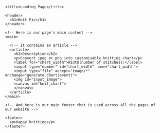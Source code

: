<html>
  <head>
    <meta charset="utf-8">

    <title>Landing Page</title>
  <script src="generate_chart.js"></script> 
  <script src="create_color_histogram.js"></script> 
  <link rel="stylesheet" type="text/css" href="main.css">
  </head>

  <body>
    <!-- main header across all the pages of our website -->

    <header>
      <h1>Knit Pic</h1>
    </header>

    <!-- Here is our page's main content -->
    <main>

      <!-- It contains an article -->
      <article>
        <h2>Description</h2>
        <p>Convert jpeg or png into customisable knitting chart</p>
        <label for="chart_width">Width(number of stitches):</label>
        <input type="number" id="chart_width" name="chart_width">
        <input type="file" accept="image/*" onchange="generate_chart(event)">
        <img id="input_image">
        <canvas id="knit_chart">
        </canvas>
      </article>
    </main>

    <!-- And here is our main footer that is used across all the pages of our website -->

    <footer>
      <p>Happy knitting</p>
    </footer>

  </body>
</html>